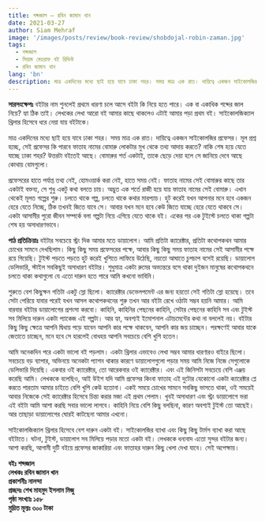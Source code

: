 ```yaml
---
title: শব্দজাল – রবিন জামান খান
date: 2021-03-27
author: Siam Mehraf
image: '/images/posts/review/book-review/shobdojal-robin-zaman.jpg'
tags:
  - শব্দজাল
  - সিয়াম মেহরাফ বই রিভিউ
  - রবিন জামান খান
lang: 'bn'
description: মাত্র একদিনের মধ্যে ছাই হয়ে যাবে ঢাকা শহর। সময় মাত্র এক রাত। দায়িত্বে একজন সাইকোলজির প্রফেসর। মূল প্রশ্ন হচ্ছে...
---
```


**সারসংক্ষেপঃ** বইটার নাম শুনলেই প্রথমে ধারণা চলে আসে বইটা কি নিয়ে হতে পারে। এক বা একাধিক শব্দের জাল নিয়ে? হ্যা ঠিক তাই। লেখকের লেখা আরো বই আমার কাছে থাকলেও এটাই আমার পড়া প্রথম বই। সাইকোলজিক্যাল থ্রিলার হিসেবে ধরে নেয়া যায় বইটাকে।

মাত্র একদিনের মধ্যে ছাই হয়ে যাবে ঢাকা শহর। সময় মাত্র এক রাত। দায়িত্বে একজন সাইকোলজির প্রফেসর। মূল প্রশ্ন হচ্ছে, সেই প্রফেসর কি পারবে ফাতাহ নামের বোমারু লোকটার মুখ থেকে তথ্য আদায় করতে? নাকি শেষ হয়ে যেতে যাচ্ছে ঢাকা শহর? উত্তরটা বইতেই আছে। বোমারুর শর্ত একটাই, তাকে ছেড়ে দেয়া হলে সে জানিয়ে দেবে আছে কোথায় বোমগুলো।

প্রফেসরের হাতে পর্যাপ্ত তথ্য নেই, হোমওয়ার্ক করা নেই, হাতে সময় নেই। ফাতাহ নামের সেই বোমারুর কাছে তার একটাই বক্তব্য, সে শুধু একটু কথা বলতে চায়। অদ্ভুত এক শর্তে রাজী হয়ে যায় ফাতাহ নামের সেই বোমারু। এখান থেকেই মূলত গল্পের শুরু। চলতে থাকে গল্প, চলতে থাকে কথার মারপ্যাচ। হুট করেই যখন আপনার মনে হবে একজন হেরে যেতে নিচ্ছে, ঠিক তখনই জিতে যাবে সে। আবার যখন মনে হবে কেউ জিতে যাচ্ছে হেরে যেতে থাকবে সে। একটা আসামীর পুরো জীবন সম্পর্কে বলা গল্পটা নিয়ে এগিয়ে যেতে থাকে বই। একের পর এক টুইস্টে চলতে থাকা গল্পটা শেষ হয় অসাধারণভাবে।

**পাঠ প্রতিক্রিয়াঃ** বইটার সবচেয়ে স্ট্রং দিক আমার মতে ডায়ালোগ। আমি প্রতিটা ক্যারেক্টার, প্রতিটা কথোপকথন আমার চোখের সামনে দেখছিলাম। কিছু কিছু সময় প্রফেসরের পক্ষে, আবার কিছু কিছু সময় ফাতাহ নামের সেই আসামীর পক্ষে রয়ে গিয়েছি। টুইস্ট পড়তে পড়তে হুট করেই খুশিতে লাফিয়ে উঠেছি, নয়তো আঘাতে চুপচাপ বসেই রয়েছি। ডায়ালোগ ডেলিভারি, স্টাইল সবকিছুই অসাধারণ বইটার। শুধুমাত্র একটা রুমের অভ্যন্তরে বসে থাকা দুইজন মানুষের কথোপকথনে চলতে থাকা কথাগুলো যে এতো দারুন হতে পারে আমি কখনো ভাবিনি।

শুরুতে বেশ কিছুক্ষন গতিটা একটু স্লো ছিলো। ক্যারেক্টার ডেভেলপমেন্ট এর জন্য হয়তো সেই গতিটা স্লো হয়েছে। তবে সেটা পেরিয়ে যাবার পরেই যখন আসল কথোপকথনের শুরু তখন আর বইটা রেখে ওঠাটা সম্ভব হয়নি আমার। আমি বারবার বইটার ডায়ালোগের প্রশংসা করবো। কাহিনি, কাহিনির পেছনের কাহিনি, সেটার পেছনের কাহিনি সব এবং টুইস্ট সব মিলিয়ে দারুন একটা প্যাকেজ এই গল্পটা। আর হ্যা, অবশ্যই ইমোশনাল এটাচমেন্টের কথা না বললেই নয়। বইটার কিছু কিছু ক্ষেত্রে আপনি দ্বিধায় পড়ে যাবেন আপনি কার পক্ষে থাকবেন, আপনি কার জয় চাচ্ছেন। পরক্ষণেই আবার যাকে জেতাতে চাচ্ছেন, মনে হবে সে হারলেই বোধহয় আপনি সবচেয়ে বেশি খুশি হতেন।

আমি অনেকদিন পরে একটা ভালো বই পড়লাম। একটা থ্রিলার এভাবেও লেখা সম্ভব আমার ধারণারও বাইরে ছিলো। সবচেয়ে বড় ব্যাপার, অভিনয়ে অনেকটা প্যাশন থাকার কারণে ডায়ালোগগুলো পড়ার সময় আমি নিজে নিজে সেগুলোকে ডেলিভারি দিয়েছি। একবার ওই ক্যারেক্টার, তো আরেকবার ওই ক্যারেক্টার। এবং এই জিনিসটা সবচেয়ে বেশি এঞ্জয় করেছি আমি। লেখককে বলেছিও, আই উইশ যদি আমি প্রফেসর কিংবা ফাতাহ এই দুটোর যেকোনো একটা ক্যারেক্টার প্লে করতে পারতাম আমার চাইতে বেশি খুশি কেউ হতোনা। একই সময়ে চোখের সামনে সবকিছু ভাসতে থাকা, ওই সময়েই আবার নিজেকে সেই ক্যারেক্টার হিসেবে চিন্তা করার মজা এই প্রথম পেলাম। খুবই অসাধারণ এবং স্ট্রং ডায়ালোগে ভরা এই বইটা আমি আশা করছি সবার ভালো লাগবে। কাহিনি নিয়ে বেশি কিছু বলছিনা, কারণ অবশ্যই টুইস্ট তো আছেই। আর তাছাড়া ডায়ালোগের ঘোরই কাটছেনা আমার এখনো।

সাইকোলজিক্যাল থ্রিলার হিসেবে বেশ দারুন একটা বই। সাইকোলজির ব্যাখা এবং কিছু কিছু টার্মস ব্যাখা করা আছে বইটাতে। ঘটনা, টুইস্ট, ডায়ালোগ সব মিলিয়ে পড়ার মতো একটা বই। লেখককে ধন্যবাদ এতো সুন্দর বইটার জন্য। আশা করছি, আগামী দুটি বইয়ে প্রফেসর জাকারিয়া এবং ফাতাহর দারুন কিছু খেলা দেখা যাবে। সেই অপেক্ষায়।

**বইঃ শব্দজাল**  
**লেখকঃ রবিন জামান খান**  
**প্রকাশনীঃ নালন্দা**  
**প্রচ্ছদঃ শেখ মাহমুদ ইসলাম মিজু**  
**পৃষ্ঠা সংখ্যাঃ ১৫৮**  
**মুদ্রিত মূল্যঃ ৩০০ টাকা**
